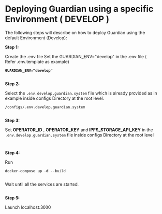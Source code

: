 # Deploying Guardian using a specific Environment ( DEVELOP )

The following steps will describe on how to deploy Guardian using the default Environment (Develop):

**Step 1:**&#x20;

Create the .env file Set the GUARDIAN\_ENV="develop" in the .env file ( Refer .env.template as example)

<pre><code><strong>GUARDIAN_ENV="develop"
</strong></code></pre>

<figure><img src="https://lh4.googleusercontent.com/MHvuUn6gwwK8_bObtcfKCc_rwXmN824pk6E5UFh0C6l9ynrjeQ51nlvsPlvN7Cd9MYip_jVWYFqI7QYtsmHLcYTQUC7tcfMfC04xmINKoN_tQ2nTlSQtGscdRPwg7JX-rOs8meEgAFUxLSYMoUUuIWQ" alt=""><figcaption></figcaption></figure>

**Step 2:**&#x20;

Select the `.env.develop.guardian.system` file which is already provided as in example inside configs Directory at the root level.

```
/configs/.env.develop.guardian.system
```

<figure><img src="https://lh4.googleusercontent.com/_2o8ofJqkSu0Vv8kBhxVmoXeKZRueovaegt_x8gtgD--hQul7zCv-VE9f61AbggeRngMSTyEiO7SmH5eoT_ddzbl037ht17wem-xhQJOIMJBDKm3JRvup78TgkFHmsToCqQH8iaG1Tl6QYhqxccAmZE" alt=""><figcaption></figcaption></figure>

**Step 3:**

Set **OPERATOR\_ID** , **OPERATOR\_KEY** and **IPFS\_STORAGE\_API\_KEY** in the `.env.develop.guardian.system` file inside configs Directory at the root level

<figure><img src="https://lh3.googleusercontent.com/S1dg4YW60Ii-NwDflJviLSWpeU4BWrMv-Zrr6KhkMaOvtQ7Rapb-SUq7TZZcHIcXl3nkb4Uv5rRKOZqSCZuDSywPR18TgRI9qk9v_KaTs2CgS4IvG-F6p-GKPJDWixRMh0yjZi70g-rTnj2SVVNN9NM" alt=""><figcaption></figcaption></figure>

<figure><img src="https://lh5.googleusercontent.com/kewxChAWKmpdMTgDB59DEx_LdRq4IAaSIOzvbzlPtx75vR0MDMmpezHQCEFYT33i1d5yQu4U5niPYBRziDOZ27S5cqprVptQFOSx_J6g_e-lNZ5BX2_-aXPrvUxs3hEzJJZzdMKMvBw2g81ah_KDqns" alt=""><figcaption></figcaption></figure>

**Step 4:**&#x20;

Run&#x20;

```
docker-compose up -d --build
```

<figure><img src="https://lh4.googleusercontent.com/6-lcBW4JAy0khECbx4UVWfswAQou8KwVmawvMEBqSuFZp__NtTP6a2s6U_w6Q2mu4g-xZdUSvnNWPDAMkot1_BUfgwLLGJU2WN7hZZ2tG40kB7PT4tvUGZDLdg-G2yKe6GweZpcsJU3HrgkgBHiXPcc" alt=""><figcaption></figcaption></figure>

Wait until all the services are started.&#x20;

<figure><img src="https://lh5.googleusercontent.com/3zTg8RsJ1v5EDPdVIhGhCNRJLGRsoRYf_wKK9tP-pwvLBpaZRHUVw6lK_ZoLLyNQwXrBsXUmsGNwhcuQf2UCKKfVE2EemdYiEG6qc8nOfNLfyOc-W8xdy6BA3lU3cTLEhflgFfUUc98T6MT0BVX9ZZc" alt=""><figcaption></figcaption></figure>

**Step 5:**

Launch localhost:3000

<figure><img src="https://lh4.googleusercontent.com/fFvnldDDUc0sa15WcTrHk_SOsFt3QY_MSptWG7AoN4V7ZmF48yFu-ySLhEwpOetb1yVwyn0_gTBdSAq80BUwQHW2hJDaSJcR8QSpI2IGKpzTYrY2GzcxUj5nvMxccVATpkqIFMPDyJjTZTt-oteN-eU" alt=""><figcaption></figcaption></figure>
